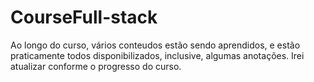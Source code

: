 # CourseFull-stack
Ao longo do curso,   vários  conteudos estão sendo aprendidos, e estão praticamente todos disponibilizados, inclusive, algumas anotações. 
Irei atualizar conforme o progresso do curso.
